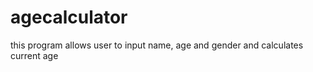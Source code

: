 # agecalculator

this program allows user to input name, age and gender and calculates current age 
